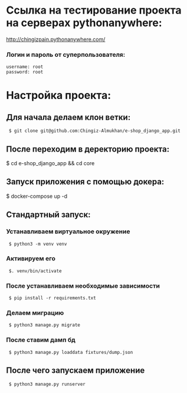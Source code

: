 # Ссылка на тестирование проекта на серверах pythonanywhere: 
   http://chingizpain.pythonanywhere.com/
   
### Логин и пароль от суперпользователя:
    username: root
    password: root

# Настройка проекта:
## Для начала делаем клон ветки:

 	 $ git clone git@github.com:Chingiz-Almukhan/e-shop_django_app.git
  
## После переходим в деректорию проекта:

   $ cd e-shop_django_app && cd core
	
## Запуск приложения с помощью докера:

   $ docker-compose up -d

## Стандартный запуск:
### Устанавливаем виртуальное окружение

	 $ python3 -m venv venv
### Активируем его

	 $. venv/bin/activate
### После устанавливаем необходимые зависимости 

	 $ pip install -r requirements.txt
### Делаем миграцию

 	 $ python3 manage.py migrate
 ### После ставим дамп бд
 
 	 $ python3 manage.py loaddata fixtures/dump.json
 ## После чего запускаем приложение
 
 	 $ python3 manage.py runserver
	
